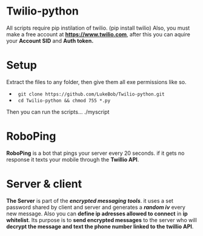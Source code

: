# Twilio-python

All scripts require pip instilation of twilio. (pip install twilio) 
Also, you must make a free account at **https://www.twilio.com**, after this you can aquire your **Account SID** and **Auth token.**

# Setup  

Extract the files to any folder, then give them all exe permissions like so.

* ``` git clone https://github.com/LukeBob/Twilio-python.git```
* ``` cd Twilio-python && chmod 755 *.py```
 
Then you can run the scripts...   ./myscript 

# RoboPing

**RoboPing** is a bot that pings your server every 20 seconds. if it gets no response it texts your mobile through the **Twillio API**.


# Server & client

**The Server** is part of the ***encrypted messaging tools***. it uses a set password shared by client and server and generates a ***random iv*** every new message. Also you can **define ip adresses allowed to connect** in **ip whitelist**. Its purpose is to **send encrypted messages** to the server who will **decrypt the message and text the phone number linked to the twillio API**.
